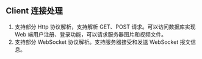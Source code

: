 ## Client 连接处理
1. 支持部分 Http 协议解析，支持解析 GET、POST 请求。可以访问数据库实现 Web 端用户注册、登录功能，可以请求服务器图片和视频文件。
2. 支持部分 WebSocket 协议解析。支持服务器接受和发送 WebSocket 报文信息。